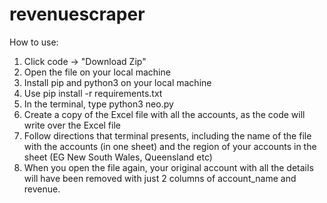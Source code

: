 # revenuescraper

How to use:
1. Click code -> "Download Zip"
2. Open the file on your local machine
3. Install pip and python3 on your local machine
4. Use pip install -r requirements.txt
5. In the terminal, type python3 neo.py
6. Create a copy of the Excel file with all the accounts, as the code will write over the Excel file
7. Follow directions that terminal presents, including the name of the file with the accounts (in one sheet) and the region of your accounts in the sheet (EG New South Wales, Queensland etc)
8. When you open the file again, your original account with all the details will have been removed with just 2 columns of account_name and revenue.
